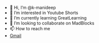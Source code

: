 - 👋 Hi, I’m @k-manideep
- 👀 I’m interested in Youtube Shorts
- 🌱 I’m currently learning GreatLearning
- 💞️ I’m looking to collaborate on MadBlocks
- 📫 How to reach me 
- [Gmail](manideep2810@gmail.com)

<!---
k-manideep/k-manideep is a ✨ special ✨ repository because its `README.md` (this file) appears on your GitHub profile.
You can click the Preview link to take a look at your changes.
--->
